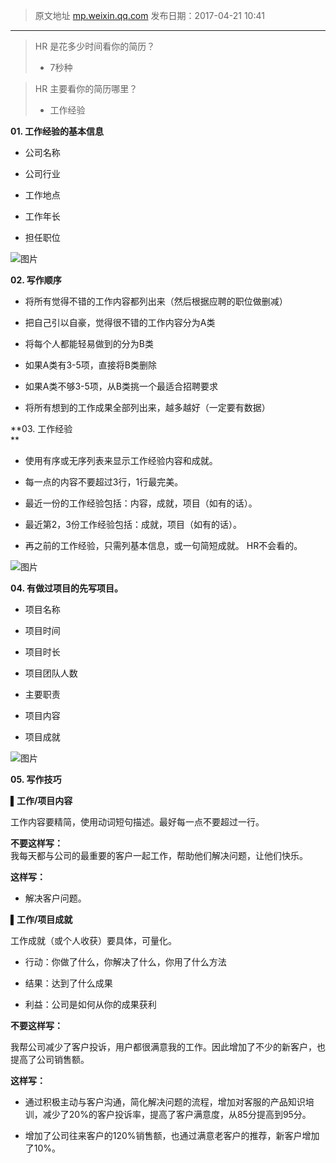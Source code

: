 > 原文地址 [mp.weixin.qq.com](https://mp.weixin.qq.com/s?__biz=MzIwMzA5NTI3NQ==&mid=2649902248&idx=1&sn=907c66b25a6e5ac4483c04ca1fce48c7&chksm=8ed2412cb9a5c83ae6cbc9a8a98ed2644b3ec9074e640166da603cc421619e65795a8b5479d5&scene=21#wechat_redirect)
> 发布日期：2017-04-21 10:41
---

> HR 是花多少时间看你的简历？
> 
> - 7秒种

  

> HR 主要看你的简历哪里？
> 
> - 工作经验  

  

  

**01. 工作经验的基本信息**

  

-   公司名称
    
-   公司行业
    
-   工作地点
    
-   工作年长
    
-   担任职位
    

![图片](http://mmbiz.qpic.cn/mmbiz_png/2qRZ6oIialED3Qib8LmweHwoBy7JuBibYscGC0de5SnkEbxTZ3aWMSkeoYkpRKdd3aDsxy8YMZQqt4WamOGRDKunA/640?wx_fmt=png&wxfrom=5&wx_lazy=1&wx_co=1)

  

  

**02. 写作顺序**

  

-   将所有觉得不错的工作内容都列出来（然后根据应聘的职位做删减）
    
-   把自己引以自豪，觉得很不错的工作内容分为A类
    
-   将每个人都能轻易做到的分为B类
    
-   如果A类有3-5项，直接将B类删除  
    
-   如果A类不够3-5项，从B类挑一个最适合招聘要求
    
-   将所有想到的工作成果全部列出来，越多越好（一定要有数据）
    

**03. 工作经验  
**

  

-   使用有序或无序列表来显示工作经验内容和成就。
    
-   每一点的内容不要超过3行，1行最完美。
    
-   最近一份的工作经验包括：内容，成就，项目（如有的话）。
    
-   最近第2，3份工作经验包括：成就，项目（如有的话）。
    
-   再之前的工作经验，只需列基本信息，或一句简短成就。 HR不会看的。
    

![图片](http://mmbiz.qpic.cn/mmbiz_png/2qRZ6oIialEAaibAyapZukOu0TfyPaULNzSyceP3HhABKjM2ywWSFiaIdlBb9MFq0iaKpVuZlRIJ8icgiaDAS8RM87lA/640?wx_fmt=png&wxfrom=5&wx_lazy=1&wx_co=1)

  

**04. 有做过项目的先写项目。**

-   项目名称
    
-   项目时间
    
-   项目时长
    
-   项目团队人数
    
-   主要职责
    
-   项目内容
    
-   项目成就  
    

![图片](http://mmbiz.qpic.cn/mmbiz_png/2qRZ6oIialEAaibAyapZukOu0TfyPaULNzuiaBBCRGp7ic6dsx1jlzTZaP6Xs4C8Ph2CxAccqYGLNWviaUgSSn9Q8cA/640?wx_fmt=png&wxfrom=5&wx_lazy=1&wx_co=1)

  

  

**05. 写作技巧**

**▌工作/项目内容**  

工作内容要精简，使用动词短句描述。最好每一点不要超过一行。  

  
**不要这样写：**  
我每天都与公司的最重要的客户一起工作，帮助他们解决问题，让他们快乐。  

  

**这样写：**

-   解决客户问题。  
      
    

**▌工作/项目成就**  

工作成就（或个人收获）要具体，可量化。  

-   行动：你做了什么，你解决了什么，你用了什么方法
    
-   结果：达到了什么成果
    
-   利益：公司是如何从你的成果获利
    

**不要这样写：**  

我帮公司减少了客户投诉，用户都很满意我的工作。因此增加了不少的新客户，也提高了公司销售额。

  

**这样写：**

-   通过积极主动与客户沟通，简化解决问题的流程，增加对客服的产品知识培训，减少了20%的客户投诉率，提高了客户满意度，从85分提高到95分。
    
-   增加了公司往来客户的120%销售额，也通过满意老客户的推荐，新客户增加了10%。
